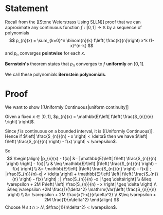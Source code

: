 # Statement

Recall from the [[Stone Weierstrass Using SLLN]] proof that we can approximate any continuous function $f :[0,1] \to \mathbb{R}$ by a sequence of polynomials 
$$
p_{n}(x) = \sum_{k=0}^n \binom{n}{k} f\left( \frac{k}{n}\right) x^k (1-x)^{n-k}
$$
and $p_{n}$ converges **pointwise** for each $x$.

**Bernstein's** theorem states that $p_{n}$ converges to $f$ **uniformly** on $[0,1]$.

We call these polynomials **Bernstein polynomials**.

# Proof
We want to show [[Uniformly Continuous|uniform continuity]]

Given a fixed $x \in [0,1]$, $p_{n}(x) = \mathbb{E}\left[ f\left( \frac{S_{n}}{n} \right) \right]$.

Since $f$ is continuous on a bounded interval, it is [[Uniformly Continuous]]. Hence if $\left| \frac{S_{n}}{n} - x \right| < \delta$ then we have $\left| f\left( \frac{S_{n}}{n} \right) - f(x) \right| < \varepsilon$.

So
$$
\begin{align}
|p_{n}(x) - f(x)| &= |\mathbb{E}\left[ f\left( \frac{S_{n}}{n} \right) \right] - f(x)|  \\
& \leq \mathbb{E}\left[ |f\left( \frac{S_{n}}{n} \right) - f(x) \right] \\
&= \mathbb{E}\left[ |f\left( \frac{S_{n}}{n} \right) - f(x)| ; |\frac{S_{n}}{n}-x| < \delta \right]  + \mathbb{E}\left[ \left| f\left( \frac{S_{n}}{n} \right) - f(x) \right| ; | \frac{S_{n}}{n} -x | \geq \delta\right]  \\
&\leq \varepsilon + 2M P\left( \left| \frac{S_{n}}{n} - x \right| \geq \delta  \right) \\
&\leq \varepsilon +2M \frac{1}{\delta^2} \mathrm{Var}\left( \frac{S_{n}}{n} \right) \\
&= \varepsilon + 2M \frac{x(1-x)}{n\delta^2} \\
&\leq \varepsilon + 2M \frac{1}{n\delta^2}
\end{align}
$$
Choose $N$ s.t $n>N$, $\frac{1}{n\delta^2} < \varepsilon$.

